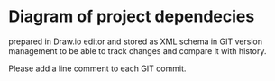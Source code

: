 # Diagram of project dependecies

prepared in Draw.io editor and stored as XML schema in GIT version management
to be able to track changes and compare it with history. 

Please add a line comment to each GIT commit.


